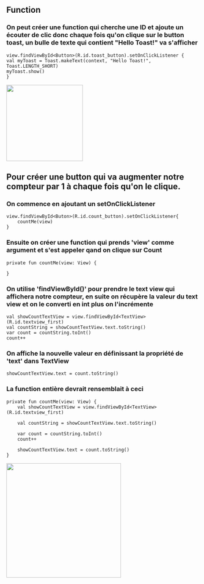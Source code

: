 ## Function

### On peut créer une function qui cherche une ID et ajoute un écouter de clic donc chaque fois qu'on clique sur le button toast, un bulle de texte qui contient "Hello Toast!" va s'afficher

    view.findViewById<Button>(R.id.toast_button).setOnClickListener {
    val myToast = Toast.makeText(context, "Hello Toast!", Toast.LENGTH_SHORT)
    myToast.show()
    }

<img src="https://user-images.githubusercontent.com/91130202/197954833-5ff29d4b-12ef-49a2-86a0-e5b7664cf099.png" width = 200 length=150>

## Pour créer une button qui va augmenter notre compteur par 1 à chaque fois qu'on le clique. 

### On commence en ajoutant un setOnClickListener
    view.findViewById<Buton>(R.id.count_button).setOnClickListener{
        countMe(view)
    }

### Ensuite on créer une function qui prends 'view' comme argument et s'est appeler qand on clique sur Count
    private fun countMe(view: View) {

    }
    
### On utilise 'findViewById()' pour prendre le text view qui affichera notre compteur, en suite on récupère la valeur du text view et on le converti en int plus on l'incrémente
    val showCountTextView = view.findViewById<TextView>(R.id.textview_first)
    val countString = showCountTextView.text.toString()
    var count = countString.toInt()
    count++
    
### On affiche la nouvelle valeur en définissant la propriété de 'text' dans TextView
    showCountTextView.text = count.toString()
    
### La function entière devrait rensemblait à ceci
    private fun countMe(view: View) {
        val showCountTextView = view.findViewById<TextView>(R.id.textview_first)

        val countString = showCountTextView.text.toString()

        var count = countString.toInt()
        count++

        showCountTextView.text = count.toString()
    }
<img src="https://user-images.githubusercontent.com/91130202/197971939-9d4c68d1-37a8-4826-ba90-e1ccbee2631f.png" length=300 width=300>
